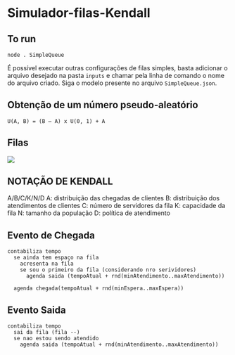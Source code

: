 # Simulador-filas-Kendall

## To run
``` node . SimpleQueue ```

É possível executar outras configurações de filas simples, basta adicionar o arquivo desejado na pasta ```inputs``` e chamar pela linha de comando o nome do arquivo criado. Siga o modelo presente no arquivo ```SimpleQueue.json```.

## Obtenção de um número pseudo-aleatório
```U(A, B) = (B – A) x U(0, 1) + A ```

## Filas
![](https://github.com/mrRodrigo/Simulador-filas-Kendall/blob/master/asset/download.png)

## NOTAÇÃO DE KENDALL

A/B/C/K/N/D
 A: distribuição das chegadas de clientes
 B: distribuição dos atendimentos de clientes
 C: número de servidores da fila
 K: capacidade da fila
 N: tamanho da população
 D: política de atendimento


## Evento de Chegada 

```
contabiliza tempo
  se ainda tem espaço na fila
    acresenta na fila
    se sou o primeiro da fila (considerando nro serividores)
      agenda saida (tempoAtual + rnd(minAtendimento..maxAtendimento))

  agenda chegada(tempoAtual + rnd(minEspera..maxEspera))
```

  ## Evento Saida
```
contabiliza tempo
  sai da fila (fila --)
  se nao estou sendo atendido
    agenda saida (tempoAtual + rnd(minAtendimento..maxAtendimento))
```
